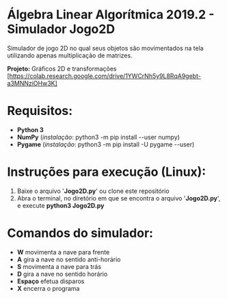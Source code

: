 # Álgebra Linear Algorítmica 2019.2   -   Simulador Jogo2D
Simulador de jogo 2D no qual seus objetos são movimentados na tela utilizando apenas multiplicação de matrizes.

__Projeto:__ Gráficos 2D e transformações [https://colab.research.google.com/drive/1YWCrNh5y9L8RqA9gebt-a3MNNziOHw3K]

# Requisitos:
* __Python 3__
* __NumPy__ (_instalação_: python3 -m pip install --user numpy)
* __Pygame__ (_instalação_: python3 -m pip install -U pygame --user)

# Instruções para execução (Linux):
1. Baixe o arquivo '__Jogo2D.py__' ou clone este repositório
2. Abra o terminal, no diretório em que se encontra o arquivo '__Jogo2D.py__', e execute __python3 Jogo2D.py__

# Comandos do simulador:
* __W__       movimenta a nave para frente
* __A__       gira a nave no sentido anti-horário
* __S__       movimenta a nave para trás
* __D__       gira a nave no sentido horário
* __Espaço__  efetua disparos
* __X__       encerra o programa
